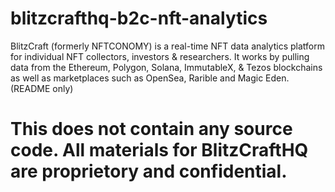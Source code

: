 # blitzcrafthq-b2c-nft-analytics
BlitzCraft (formerly NFTCONOMY) is a real-time NFT data analytics platform for individual NFT collectors, investors &amp; researchers. It works by pulling data from the Ethereum, Polygon, Solana, ImmutableX, &amp; Tezos blockchains as well as marketplaces such as OpenSea, Rarible and Magic Eden. (README only)

# This does not contain any source code. All materials for BlitzCraftHQ are proprietory and confidential. 

